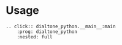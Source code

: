 # Usage

```{eval-rst}
.. click:: dialtone_python.__main__:main
    :prog: dialtone_python
    :nested: full
```
